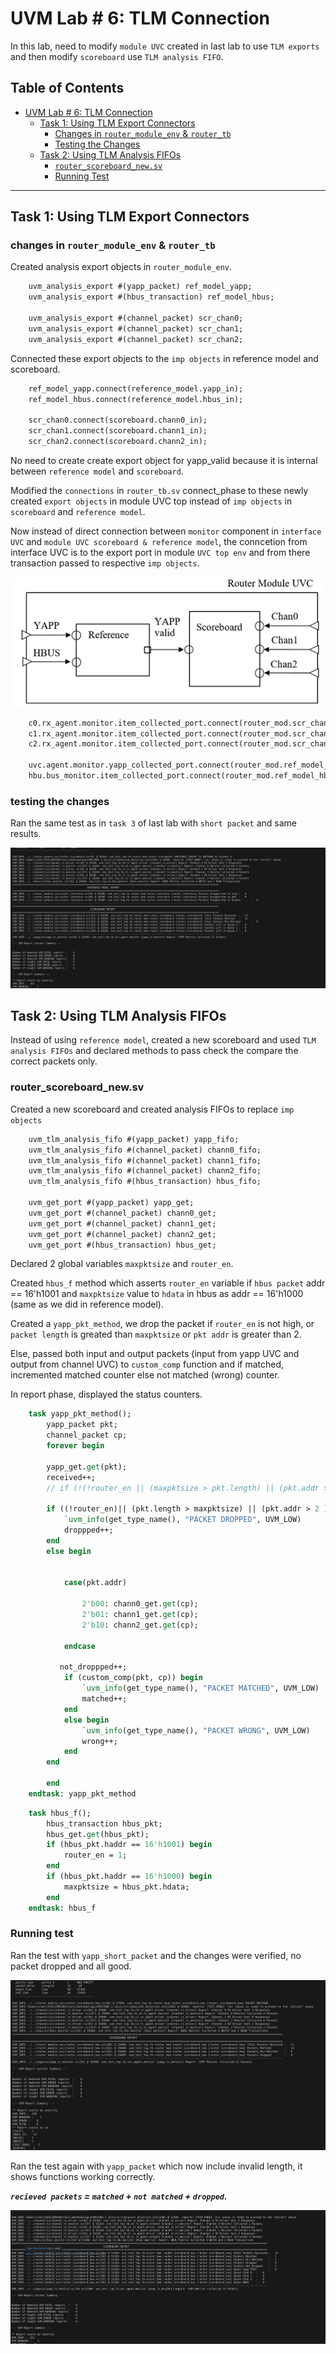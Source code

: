 # UVM Lab # 6: TLM Connection

In this lab, need to modify `module UVC` created in last lab to use `TLM exports` and then modify `scoreboard` use `TLM analysis FIFO`.

## Table of Contents

- [UVM Lab # 6: TLM Connection](#uvm-lab--6-tlm-connection)
  - [Task 1: Using TLM Export Connectors](#task-1-using-tlm-export-connectors)
    - [Changes in `router_module_env` & `router_tb`](#changes-in-router_module_env--router_tb)
    - [Testing the Changes](#testing-the-changes)
  - [Task 2: Using TLM Analysis FIFOs](#task-2-using-tlm-analysis-fifos)
    - [`router_scoreboard_new.sv`](#router_scoreboard_newsv)
    - [Running Test](#running-test)

---

## Task 1: Using TLM Export Connectors

### changes in `router_module_env` & `router_tb`

Created analysis export objects in `router_module_env`.

```systemverilog
    uvm_analysis_export #(yapp_packet) ref_model_yapp;
    uvm_analysis_export #(hbus_transaction) ref_model_hbus;

    uvm_analysis_export #(channel_packet) scr_chan0;
    uvm_analysis_export #(channel_packet) scr_chan1;
    uvm_analysis_export #(channel_packet) scr_chan2;
```

Connected these export objects to the `imp objects` in reference model and scoreboard.

```systemverilog
    ref_model_yapp.connect(reference_model.yapp_in);
    ref_model_hbus.connect(reference_model.hbus_in);

    scr_chan0.connect(scoreboard.chann0_in);
    scr_chan1.connect(scoreboard.chann1_in);
    scr_chan2.connect(scoreboard.chann2_in);
```

No need to create create export object for yapp_valid because it is internal between `reference model` and `scoreboard`.

Modified the `connections` in `router_tb.sv` connect_phase to these newly created `export objects` in module UVC top instead of `imp objects` in `scoreboard` and `reference model`.

Now instead of direct connection between `monitor` component in `interface UVC` and `module UVC scoreboard & reference model`, the conncetion from interface UVC is to the export port in module `UVC top env` and from there transaction passed to respective `imp objects`.

![screenshot-image](/screenshots/image.png)

```systemverilog
    c0.rx_agent.monitor.item_collected_port.connect(router_mod.scr_chan0);
    c1.rx_agent.monitor.item_collected_port.connect(router_mod.scr_chan1);
    c2.rx_agent.monitor.item_collected_port.connect(router_mod.scr_chan2);

    uvc.agent.monitor.yapp_collected_port.connect(router_mod.ref_model_yapp);
    hbu.bus_monitor.item_collected_port.connect(router_mod.ref_model_hbus);
```

### testing the changes

Ran the same test as in `task 3` of last lab with `short packet` and same results.

![screenshot-1](/screenshots/1.png)

## Task 2: Using TLM Analysis FIFOs

Instead of using `reference model`, created a new scoreboard and used `TLM analysis FIFOs` and declared methods to pass check the compare the correct packets only.

### router_scoreboard_new.sv

Created a new scoreboard and created analysis FIFOs to replace `imp objects`

```systemverilog
    uvm_tlm_analysis_fifo #(yapp_packet) yapp_fifo;
    uvm_tlm_analysis_fifo #(channel_packet) chann0_fifo;
    uvm_tlm_analysis_fifo #(channel_packet) chann1_fifo;
    uvm_tlm_analysis_fifo #(channel_packet) chann2_fifo;
    uvm_tlm_analysis_fifo #(hbus_transaction) hbus_fifo;

    uvm_get_port #(yapp_packet) yapp_get;
    uvm_get_port #(channel_packet) chann0_get;
    uvm_get_port #(channel_packet) chann1_get;
    uvm_get_port #(channel_packet) chann2_get;
    uvm_get_port #(hbus_transaction) hbus_get;
```

Declared 2 global variables `maxpktsize` and `router_en`.

Created `hbus_f` method which asserts `router_en` variable if `hbus packet` addr == 16'h1001 and `maxpktsize` value to `hdata` in hbus as addr == 16'h1000 (same as we did in reference model).

Created a `yapp_pkt_method`, we drop the packet if `router_en` is not high, or `packet length` is greated than `maxpktsize` or `pkt addr` is greater than 2.

Else, passed both input and output packets (input from yapp UVC and output from channel UVC) to `custom_comp` function and if matched, incremented matched counter else not matched (wrong) counter.

In report phase, displayed the status counters.

```systemverilog
    task yapp_pkt_method();
        yapp_packet pkt;
        channel_packet cp;
        forever begin

        yapp_get.get(pkt);
        received++;
        // if (!(!router_en || (maxpktsize > pkt.length) || (pkt.addr > 2))) begin

        if ((!router_en)|| (pkt.length > maxpktsize) || (pkt.addr > 2 ) ) begin
            `uvm_info(get_type_name(), "PACKET DROPPED", UVM_LOW)
            droppped++;
        end
        else begin
           
            
            case(pkt.addr)

                2'b00: chann0_get.get(cp);
                2'b01: chann1_get.get(cp);
                2'b10: chann2_get.get(cp);
     
            endcase

           not_droppped++;
            if (custom_comp(pkt, cp)) begin
                `uvm_info(get_type_name(), "PACKET MATCHED", UVM_LOW)
                matched++;
            end
            else begin
                `uvm_info(get_type_name(), "PACKET WRONG", UVM_LOW)
                wrong++;
            end
        end

        end
    endtask: yapp_pkt_method
```


```systemverilog
    task hbus_f();
        hbus_transaction hbus_pkt;
        hbus_get.get(hbus_pkt);
        if (hbus_pkt.haddr == 16'h1001) begin
            router_en = 1;
        end
        if (hbus_pkt.haddr == 16'h1000) begin
            maxpktsize = hbus_pkt.hdata;
        end
    endtask: hbus_f
```

### Running test

Ran the test with `yapp_short_packet` and the changes were verified, no packet dropped and all good.

![screenshot-2](/screenshots/2.png)

Ran the test again with `yapp_packet` which now include invalid length, it shows functions working correctly.

***`recieved packets` = `matched` + `not matched` + `dropped`.***

![screenshot-4](/screenshots/4.png)